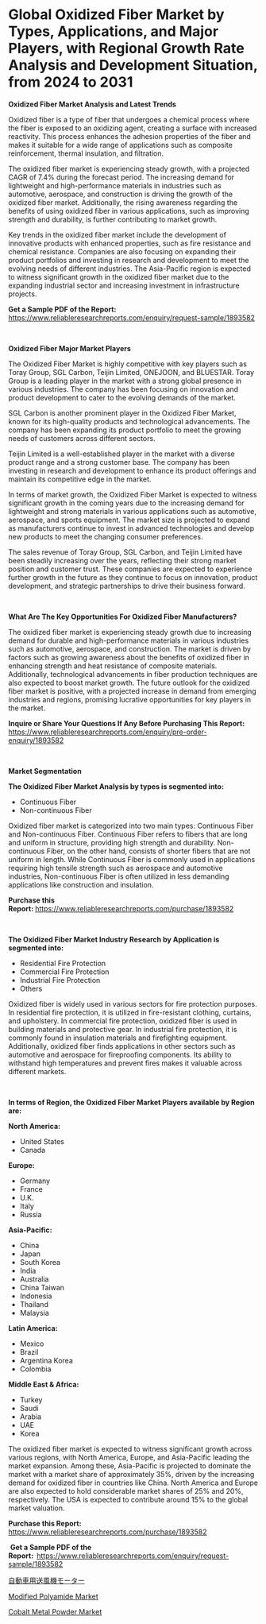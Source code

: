 <p><h1>Global Oxidized Fiber Market by Types, Applications, and Major Players, with Regional Growth Rate Analysis and Development Situation, from 2024 to 2031</h1></p><p><strong>Oxidized Fiber Market Analysis and Latest Trends</strong></p>
<p><p>Oxidized fiber is a type of fiber that undergoes a chemical process where the fiber is exposed to an oxidizing agent, creating a surface with increased reactivity. This process enhances the adhesion properties of the fiber and makes it suitable for a wide range of applications such as composite reinforcement, thermal insulation, and filtration.</p><p>The oxidized fiber market is experiencing steady growth, with a projected CAGR of 7.4% during the forecast period. The increasing demand for lightweight and high-performance materials in industries such as automotive, aerospace, and construction is driving the growth of the oxidized fiber market. Additionally, the rising awareness regarding the benefits of using oxidized fiber in various applications, such as improving strength and durability, is further contributing to market growth.</p><p>Key trends in the oxidized fiber market include the development of innovative products with enhanced properties, such as fire resistance and chemical resistance. Companies are also focusing on expanding their product portfolios and investing in research and development to meet the evolving needs of different industries. The Asia-Pacific region is expected to witness significant growth in the oxidized fiber market due to the expanding industrial sector and increasing investment in infrastructure projects.</p></p>
<p><strong>Get a Sample PDF of the Report:&nbsp;</strong> <a href="https://www.reliableresearchreports.com/enquiry/request-sample/1893582">https://www.reliableresearchreports.com/enquiry/request-sample/1893582</a></p>
<p>&nbsp;</p>
<p><strong>Oxidized Fiber Major Market Players</strong></p>
<p><p>The Oxidized Fiber Market is highly competitive with key players such as Toray Group, SGL Carbon, Teijin Limited, ONEJOON, and BLUESTAR. Toray Group is a leading player in the market with a strong global presence in various industries. The company has been focusing on innovation and product development to cater to the evolving demands of the market.</p><p>SGL Carbon is another prominent player in the Oxidized Fiber Market, known for its high-quality products and technological advancements. The company has been expanding its product portfolio to meet the growing needs of customers across different sectors.</p><p>Teijin Limited is a well-established player in the market with a diverse product range and a strong customer base. The company has been investing in research and development to enhance its product offerings and maintain its competitive edge in the market.</p><p>In terms of market growth, the Oxidized Fiber Market is expected to witness significant growth in the coming years due to the increasing demand for lightweight and strong materials in various applications such as automotive, aerospace, and sports equipment. The market size is projected to expand as manufacturers continue to invest in advanced technologies and develop new products to meet the changing consumer preferences.</p><p>The sales revenue of Toray Group, SGL Carbon, and Teijin Limited have been steadily increasing over the years, reflecting their strong market position and customer trust. These companies are expected to experience further growth in the future as they continue to focus on innovation, product development, and strategic partnerships to drive their business forward.</p></p>
<p>&nbsp;</p>
<p><strong>What Are The Key Opportunities For Oxidized Fiber Manufacturers?</strong></p>
<p><p>The oxidized fiber market is experiencing steady growth due to increasing demand for durable and high-performance materials in various industries such as automotive, aerospace, and construction. The market is driven by factors such as growing awareness about the benefits of oxidized fiber in enhancing strength and heat resistance of composite materials. Additionally, technological advancements in fiber production techniques are also expected to boost market growth. The future outlook for the oxidized fiber market is positive, with a projected increase in demand from emerging industries and regions, promising lucrative opportunities for key players in the market.</p></p>
<p><strong>Inquire or Share Your Questions If Any Before Purchasing This Report:</strong> <a href="https://www.reliableresearchreports.com/enquiry/pre-order-enquiry/1893582">https://www.reliableresearchreports.com/enquiry/pre-order-enquiry/1893582</a></p>
<p>&nbsp;</p>
<p><strong>Market Segmentation</strong></p>
<p><strong>The Oxidized Fiber Market Analysis by types is segmented into:</strong></p>
<p><ul><li>Continuous Fiber</li><li>Non-continuous Fiber</li></ul></p>
<p><p>Oxidized fiber market is categorized into two main types: Continuous Fiber and Non-continuous Fiber. Continuous Fiber refers to fibers that are long and uniform in structure, providing high strength and durability. Non-continuous Fiber, on the other hand, consists of shorter fibers that are not uniform in length. While Continuous Fiber is commonly used in applications requiring high tensile strength such as aerospace and automotive industries, Non-continuous Fiber is often utilized in less demanding applications like construction and insulation.</p></p>
<p><strong>Purchase this Report:&nbsp;</strong><a href="https://www.reliableresearchreports.com/purchase/1893582">https://www.reliableresearchreports.com/purchase/1893582</a></p>
<p>&nbsp;</p>
<p><strong>The Oxidized Fiber Market Industry Research by Application is segmented into:</strong></p>
<p><ul><li>Residential Fire Protection</li><li>Commercial Fire Protection</li><li>Industrial Fire Protection</li><li>Others</li></ul></p>
<p><p>Oxidized fiber is widely used in various sectors for fire protection purposes. In residential fire protection, it is utilized in fire-resistant clothing, curtains, and upholstery. In commercial fire protection, oxidized fiber is used in building materials and protective gear. In industrial fire protection, it is commonly found in insulation materials and firefighting equipment. Additionally, oxidized fiber finds applications in other sectors such as automotive and aerospace for fireproofing components. Its ability to withstand high temperatures and prevent fires makes it valuable across different markets.</p></p>
<p>&nbsp;</p>
<p><strong>In terms of Region, the Oxidized Fiber Market Players available by Region are:</strong></p>
<p>
    <p> <strong> North America: </strong>
        <ul>
            <li>United States</li>
            <li>Canada</li>
        </ul>
        </p> 
    <p> <strong> Europe: </strong>
        <ul>
            <li>Germany</li>
            <li>France</li>
            <li>U.K.</li>
            <li>Italy</li>
            <li>Russia</li>
        </ul>
        </p> 
    <p> <strong> Asia-Pacific: </strong>
        <ul>
            <li>China</li>
            <li>Japan</li>
            <li>South Korea</li>
            <li>India</li>
            <li>Australia</li>
            <li>China Taiwan</li>
            <li>Indonesia</li>
            <li>Thailand</li>
            <li>Malaysia</li>
        </ul>
        </p> 
    <p> <strong> Latin America: </strong>
        <ul>
            <li>Mexico</li>
            <li>Brazil</li>
            <li>Argentina Korea</li>
            <li>Colombia</li>
        </ul>
        </p> 
    <p> <strong> Middle East & Africa: </strong>
        <ul>
            <li>Turkey</li>
            <li>Saudi</li>
            <li>Arabia</li>
            <li>UAE</li>
            <li>Korea</li>
        </ul>
    </p>
    </p>
<p><p>The oxidized fiber market is expected to witness significant growth across various regions, with North America, Europe, and Asia-Pacific leading the market expansion. Among these, Asia-Pacific is projected to dominate the market with a market share of approximately 35%, driven by the increasing demand for oxidized fiber in countries like China. North America and Europe are also expected to hold considerable market shares of 25% and 20%, respectively. The USA is expected to contribute around 15% to the global market valuation.</p></p>
<p><strong>Purchase this Report: </strong><a href="https://www.reliableresearchreports.com/purchase/1893582">https://www.reliableresearchreports.com/purchase/1893582</a></p>
<p>&nbsp;<strong>Get a Sample PDF of the Report:&nbsp;&nbsp;</strong><a href="https://www.reliableresearchreports.com/enquiry/request-sample/1893582">https://www.reliableresearchreports.com/enquiry/request-sample/1893582</a></p>
<p><strong></strong></p>
<p><p><a href="https://medium.com/@cielostamm/%E8%87%AA%E5%8B%95%E8%BB%8A%E3%83%96%E3%83%AD%E3%83%AF%E3%83%BC%E3%83%A2%E3%83%BC%E3%82%BF%E3%83%BC%E5%B8%82%E5%A0%B4-%E5%B8%82%E5%A0%B4%E3%82%B7%E3%82%A7%E3%82%A2-%E5%B8%82%E5%A0%B4%E3%83%88%E3%83%AC%E3%83%B3%E3%83%89-%E3%81%8A%E3%82%88%E3%81%B3%E5%B0%86%E6%9D%A5%E3%81%AE%E6%88%90%E9%95%B7%E3%81%AE%E6%8E%A2%E7%B4%A2-356e67a44f45">自動車用送風機モーター</a></p><p><a href="https://github.com/redneck06/Market-Research-Report-List-2/blob/main/modified-polyamide-market.md">Modified Polyamide Market</a></p><p><a href="https://github.com/nicoletavirag/Market-Research-Report-List-2/blob/main/cobalt-metal-powder-market.md">Cobalt Metal Powder Market</a></p></p>